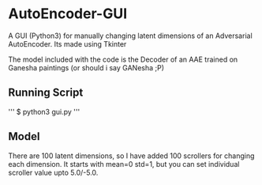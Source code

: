# AutoEncoder-GUI
A GUI (Python3) for manually changing latent dimensions of an Adversarial AutoEncoder. Its made using Tkinter

The model included with the code is the Decoder of an AAE trained on Ganesha paintings (or should i say GANesha ;P)

## Running Script

'''
$ python3 gui.py
'''

## Model

There are 100 latent dimensions, so I have added 100 scrollers for changing each dimension. It starts with mean=0 std=1, but you can set individual scroller value upto 5.0/-5.0.
